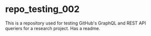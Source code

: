 # repo_testing_002
This is a repository used for testing GitHub's GraphQL and REST API queriers for a research project. Has a readme.
